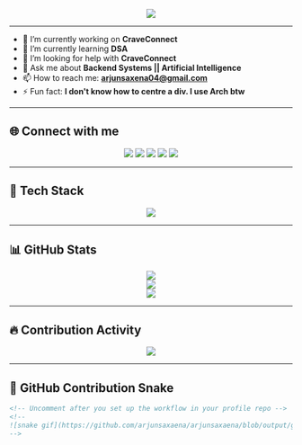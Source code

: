 <p align="center">
  <img src="https://readme-typing-svg.demolab.com?font=Fira+Code&size=24&pause=1000&color=F78C6C&width=420&lines=Hi%2C+I'm+Arjun+Saxena;AI+%7C+Backend+%7C+Cloud+%7C+DevOps" />
</p>

---

- 🔭 I’m currently working on **CraveConnect**
- 🌱 I’m currently learning **DSA**
- 🤝 I’m looking for help with **CraveConnect**
- 💬 Ask me about **Backend Systems || Artificial Intelligence**
- 📫 How to reach me: **arjunsaxena04@gmail.com**
- ⚡ Fun fact: **I don't know how to centre a div. I use Arch btw**

---

## 🌐 Connect with me

<p align="center">
  <a href="mailto:arjunsaxena04@gmail.com"><img src="https://img.shields.io/badge/Gmail-D14836?style=flat-square&logo=gmail&logoColor=white" /></a>
  <a href="https://leetcode.com/arjunsaxena" target="_blank"><img src="https://img.shields.io/badge/LeetCode-FFA116?style=flat-square&logo=leetcode&logoColor=black" /></a>
  <a href="https://instagram.com/arjunsaxaena" target="_blank"><img src="https://img.shields.io/badge/Instagram-E4405F?style=flat-square&logo=instagram&logoColor=white" /></a>
  <a href="https://kaggle.com/arjunsaxena09" target="_blank"><img src="https://img.shields.io/badge/Kaggle-20BEFF?style=flat-square&logo=kaggle&logoColor=white" /></a>
  <a href="https://codesandbox.io/u/arjunsaxaena" target="_blank"><img src="https://img.shields.io/badge/CodeSandbox-151515?style=flat-square&logo=codesandbox&logoColor=white" /></a>
</p>

---

## 🔧 Tech Stack

<p align="center">
  <img src="https://skillicons.dev/icons?i=python,go,cpp,bash,react,tensorflow,pytorch,sklearn,pandas,seaborn,aws,gcp,docker,kubernetes,linux,git,postgres,mongodb,redis,rabbitmq,kafka" />
</p>

---

## 📊 GitHub Stats

<p align="center">
  <img src="https://github-readme-stats.vercel.app/api?username=arjunsaxaena&show_icons=true&theme=tokyonight&hide_border=true" />
  <br />
  <img src="https://github-readme-streak-stats.herokuapp.com/?user=arjunsaxaena&theme=tokyonight&hide_border=true" />
  <br />
  <img src="https://github-readme-stats.vercel.app/api/top-langs/?username=arjunsaxaena&layout=compact&theme=tokyonight&hide_border=true" />
</p>

---

## 🔥 Contribution Activity

<p align="center">
  <img src="https://github-readme-activity-graph.vercel.app/graph?username=arjunsaxaena&theme=tokyo-night&hide_border=true" />
</p>

---

## 🐍 GitHub Contribution Snake

```md
<!-- Uncomment after you set up the workflow in your profile repo -->
<!--
![snake gif](https://github.com/arjunsaxaena/arjunsaxaena/blob/output/github-contribution-grid-snake.svg)
-->
